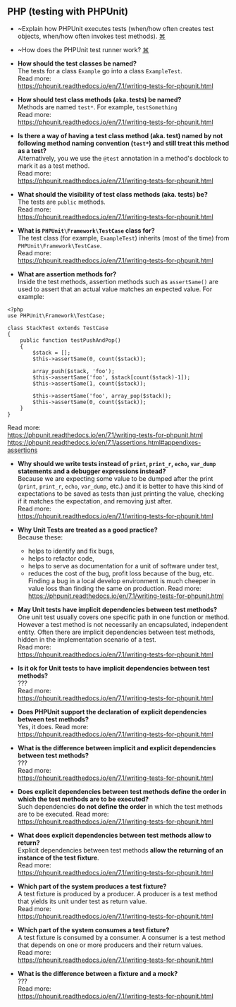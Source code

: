 ## PHP (testing with PHPUnit)
- ~Explain how PHPUnit executes tests (when/how often creates test objects, when/how often invokes test methods).
<a href="#" title="...">⌘</a>

- ~How does the PHPUnit test runner work?
<a href="#" title="...">⌘</a>

- **How should the test classes be named?**  
The tests for a class `Example` go into a class `ExampleTest`.  
Read more:  
https://phpunit.readthedocs.io/en/7.1/writing-tests-for-phpunit.html  

- **How should test class methods (aka. tests) be named?**  
Methods are named `test*`. For example, `testSomething`  
Read more:  
https://phpunit.readthedocs.io/en/7.1/writing-tests-for-phpunit.html  

- **Is there a way of having a test class method (aka. test) named by not following method naming convention (`test*`) and still treat this method as a test?**  
Alternatively, you we use the `@test` annotation in a method's docblock to mark it as a test method.  
Read more:  
https://phpunit.readthedocs.io/en/7.1/writing-tests-for-phpunit.html  

- **What should the visibility of test class methods (aka. tests) be?**  
The tests are `public` methods.  
Read more:  
https://phpunit.readthedocs.io/en/7.1/writing-tests-for-phpunit.html  

- **What is `PHPUnit\Framework\TestCase` class for?**  
The test class (for example, `ExampleTest`) inherits (most of the time) from `PHPUnit\Framework\TestCase`.  
Read more:  
https://phpunit.readthedocs.io/en/7.1/writing-tests-for-phpunit.html  

- **What are assertion methods for?**  
Inside the test methods, assertion methods such as `assertSame()` are used to assert that an actual value matches an expected value. For example:  
```
<?php
use PHPUnit\Framework\TestCase;

class StackTest extends TestCase
{
    public function testPushAndPop()
    {
        $stack = [];
        $this->assertSame(0, count($stack));

        array_push($stack, 'foo');
        $this->assertSame('foo', $stack[count($stack)-1]);
        $this->assertSame(1, count($stack));

        $this->assertSame('foo', array_pop($stack));
        $this->assertSame(0, count($stack));
    }
}
```
Read more:  
https://phpunit.readthedocs.io/en/7.1/writing-tests-for-phpunit.html  
https://phpunit.readthedocs.io/en/7.1/assertions.html#appendixes-assertions  

- **Why should we write tests instead of `print`, `print_r`, `echo`, `var_dump` statements and a debugger expressions instead?**  
Because we are expecting some value to be dumped after the print (`print`, `print_r`, `echo`, `var_dump`, etc.) and it is better to have this kind of expectations to be saved as tests than just printing the value, checking if it matches the expectation, and removing just after.  
Read more:  
https://phpunit.readthedocs.io/en/7.1/writing-tests-for-phpunit.html  

- **Why Unit Tests are treated as a good practice?**  
Because these:
    - helps to identify and fix bugs,
    - helps to refactor code, 
    - helps to serve as documentation for a unit of software under test,
    - reduces the cost of the bug, profit loss because of the bug, etc. Finding a bug in a local develop environment is much cheeper in value loss than finding the same on production.
Read more:  
https://phpunit.readthedocs.io/en/7.1/writing-tests-for-phpunit.html  

- **May Unit tests have implicit dependencies between test methods?**  
One unit test usually covers one specific path in one function or method. However a test method is not necessarily an encapsulated, independent entity. Often there are implicit dependencies between test methods, hidden in the implementation scenario of a test.  
Read more:  
https://phpunit.readthedocs.io/en/7.1/writing-tests-for-phpunit.html  

- **Is it ok for Unit tests to have implicit dependencies between test methods?**  
???  
Read more:  
https://phpunit.readthedocs.io/en/7.1/writing-tests-for-phpunit.html  

- **Does PHPUnit support the declaration of explicit dependencies between test methods?**  
Yes, it does. 
Read more:  
https://phpunit.readthedocs.io/en/7.1/writing-tests-for-phpunit.html  

- **What is the difference between implicit and explicit dependencies between test methods?**  
???  
Read more:  
https://phpunit.readthedocs.io/en/7.1/writing-tests-for-phpunit.html  

- **Does explicit dependencies between test methods define the order in which the test methods are to be executed?**  
Such dependencies **do not define the order** in which the test methods are to be executed.
Read more:  
https://phpunit.readthedocs.io/en/7.1/writing-tests-for-phpunit.html  

- **What does explicit dependencies between test methods allow to return?**  
Explicit dependencies between test methods **allow the returning of an instance of the test fixture**.  
Read more:  
https://phpunit.readthedocs.io/en/7.1/writing-tests-for-phpunit.html  

- **Which part of the system produces a test fixture?**  
A test fixture is produced by a producer. A producer is a test method that yields its unit under test as return value.  
Read more:  
https://phpunit.readthedocs.io/en/7.1/writing-tests-for-phpunit.html  

- **Which part of the system consumes a test fixture?**  
A test fixture is consumed by a consumer. A consumer is a test method that depends on one or more producers and their return values.  
Read more:  
https://phpunit.readthedocs.io/en/7.1/writing-tests-for-phpunit.html  

- **What is the difference between a fixture and a mock?**  
???  
Read more:  
https://phpunit.readthedocs.io/en/7.1/writing-tests-for-phpunit.html  

